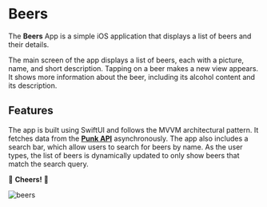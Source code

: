 # Beers

The **Beers** App is a simple iOS application that displays a list of beers and their details.

The main screen of the app displays a list of beers, each with a picture, name, and short description. Tapping on a beer makes a new view appears. It shows  more information about the beer, including its alcohol content and its description.


## Features

The app is built using SwiftUI and follows the MVVM architectural pattern. It fetches data from the **[Punk API](https://punkapi.com)** asynchronously. The app also includes a search bar, which allow users to search for beers by name. As the user types, the list of beers is dynamically updated to only show beers that match the search query.


🍻 **Cheers!** 🍻

![beers](https://user-images.githubusercontent.com/53344405/221420085-755b7e60-ca1e-47ec-b1f4-f88fec7e5840.png)

